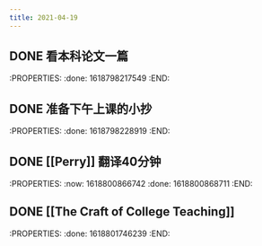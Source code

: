 ```yaml
---
title: 2021-04-19
---
```


## DONE 看本科论文一篇
:PROPERTIES:
:done: 1618798217549
:END:
## DONE 准备下午上课的小抄
:PROPERTIES:
:done: 1618798228919
:END:
## DONE [[Perry]] 翻译40分钟
:PROPERTIES:
:now: 1618800866742
:done: 1618800868711
:END:
## DONE [[The Craft of College Teaching]] 
:PROPERTIES:
:done: 1618801746239
:END:
##
